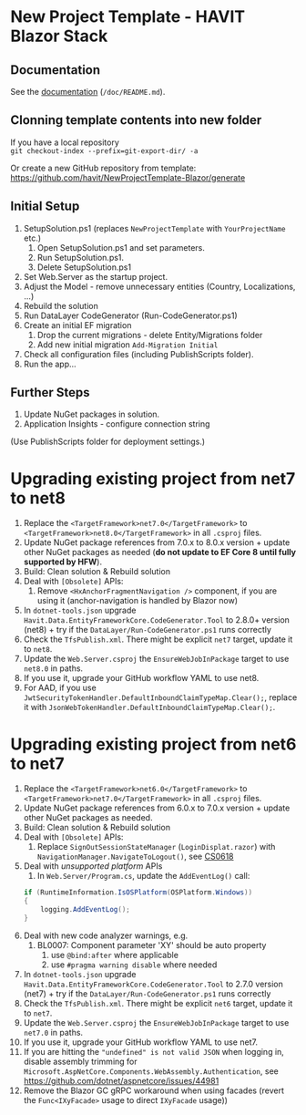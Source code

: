 ﻿# New Project Template - HAVIT Blazor Stack

## Documentation
See the [documentation](./doc/README.md) (`/doc/README.md`).

## Clonning template contents into new folder
If you have a local repository   
`git checkout-index --prefix=git-export-dir/ -a`

Or create a new GitHub repository from template:  
https://github.com/havit/NewProjectTemplate-Blazor/generate

## Initial Setup
1. SetupSolution.ps1 (replaces `NewProjectTemplate` with `YourProjectName` etc.)
   1. Open SetupSolution.ps1 and set parameters.
   1. Run SetupSolution.ps1.
   1. Delete SetupSolution.ps1
1. Set Web.Server as the startup project.
1. Adjust the Model - remove unnecessary entities (Country, Localizations, ...)
1. Rebuild the solution
1. Run DataLayer CodeGenerator (Run-CodeGenerator.ps1)
1. Create an initial EF migration
   1. Drop the current migrations - delete Entity/Migrations folder
   1. Add new initial migration `Add-Migration Initial`
1. Check all configuration files (including PublishScripts folder).
1. Run the app...



## Further Steps
1. Update NuGet packages in solution.
1. Application Insights - configure connection string

(Use PublishScripts folder for deployment settings.)



# Upgrading existing project from net7 to net8

1. Replace the `<TargetFramework>net7.0</TargetFramework>` to `<TargetFramework>net8.0</TargetFramework>` in all `.csproj` files.
1. Update NuGet package references from 7.0.x to 8.0.x version + update other NuGet packages as needed (**do not update to EF Core 8 until fully supported by HFW**).
1. Build: Clean solution & Rebuild solution
1. Deal with `[Obsolete]` APIs:
   1. Remove `<HxAnchorFragmentNavigation />` component, if you are using it (anchor-navigation is handled by Blazor now)
1. In `dotnet-tools.json` upgrade `Havit.Data.EntityFrameworkCore.CodeGenerator.Tool` to 2.8.0+ version (net8) + try if the `DataLayer/Run-CodeGenerator.ps1` runs correctly
1. Check the `TfsPublish.xml`. There might be explicit `net7` target, update it to `net8`.
1. Update the `Web.Server.csproj` the `EnsureWebJobInPackage` target to use `net8.0` in paths.
1. If you use it, upgrade your GitHub workflow YAML to use net8.
1. For AAD, if you use `JwtSecurityTokenHandler.DefaultInboundClaimTypeMap.Clear();`, replace it with `JsonWebTokenHandler.DefaultInboundClaimTypeMap.Clear();`.


# Upgrading existing project from net6 to net7

1. Replace the `<TargetFramework>net6.0</TargetFramework>` to `<TargetFramework>net7.0</TargetFramework>` in all `.csproj` files.
1. Update NuGet package references from 6.0.x to 7.0.x version + update other NuGet packages as needed.
1. Build: Clean solution & Rebuild solution
1. Deal with `[Obsolete]` APIs:
    1. Replace `SignOutSessionStateManager` (`LoginDisplat.razor`) with `NavigationManager.NavigateToLogout()`, see [CS0618](https://learn.microsoft.com/en-us/dotnet/csharp/language-reference/compiler-messages/cs0618)
1. Deal with *unsupported platform* APIs
    1. In `Web.Server/Program.cs`, update the `AddEventLog()` call:
    ```csharp
	if (RuntimeInformation.IsOSPlatform(OSPlatform.Windows))
	{
		logging.AddEventLog();
	}
	```
1. Deal with new code analyzer warnings, e.g.
    1. BL0007: Component parameter 'XY' should be auto property
        1. use `@bind:after` where applicable
		1. use `#pragma warning disable` where needed
1. In `dotnet-tools.json` upgrade `Havit.Data.EntityFrameworkCore.CodeGenerator.Tool` to 2.7.0 version (net7) + try if the `DataLayer/Run-CodeGenerator.ps1` runs correctly
1. Check the `TfsPublish.xml`. There might be explicit `net6` target, update it to `net7`.
1. Update the `Web.Server.csproj` the `EnsureWebJobInPackage` target to use `net7.0` in paths.
1. If you use it, upgrade your GitHub workflow YAML to use net7.
1. If you are hitting the `"undefined" is not valid JSON` when logging in, disable assembly trimming for `Microsoft.AspNetCore.Components.WebAssembly.Authentication`, see https://github.com/dotnet/aspnetcore/issues/44981
1. Remove the Blazor GC gRPC workaround when using facades (revert the `Func<IXyFacade>` usage to direct `IXyFacade` usage))
